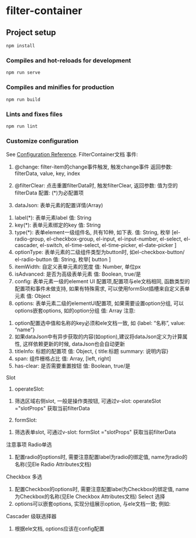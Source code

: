 # filter-container

## Project setup
```
npm install
```

### Compiles and hot-reloads for development
```
npm run serve
```

### Compiles and minifies for production
```
npm run build
```

### Lints and fixes files
```
npm run lint
```

### Customize configuration
See [Configuration Reference](https://cli.vuejs.org/config/).
FilterContainer文档
事件:
1.	@change: filter-item的change事件触发, 触发change事件
返回参数:  filterData, value, key, index

2.	@filterClear: 点击重置filterData时, 触发filterClear, 
返回参数:  值为空的filterData
配置:
(*)为必配置项
1.	dataJson: 表单元素的配置详情(Array)
1)	label(*): 表单元素label
值: String
2)	key(*): 表单元素绑定的key
值: String
3)	type(*): 表单element一级组件名, 共有10种, 如下表.
值: String, 枚举
[el-radio-group, 
el-checkbox-group, 
el-input, 
el-input-number, 
el-select, 
el-cascader, 
el-switch, 
el-time-select, 
el-time-picker, 
el-date-picker ]
4)	optionType: 表单元素的二级组件类型为button时, 如el-checkbox-button/ el-radio-button
值: String, 枚举[ button ]
5)	itemWidth: 自定义表单元素的宽度
值: Number, 单位px
6)	isAdvanced: 是否为高级表单元素
值: Boolean, true/是
7)	config: 表单元素一级的element UI 配置项,配置项与ele文档相同, 函数类型的配置项和事件未做支持, 如果有特殊需求, 可以使用formSlot插槽来自定义表单元素
值: Object
8)	options: 表单元素二级的elementUI配置项, 如果需要设置option分组, 可以options嵌套options, 如<el-select>的option分组
值: Array
注意: 
1.	option配置选中值和名称的key必须和ele文档一致, 如 {label: “名称”, value: “name”}
2.	如果dataJson中有异步获取的内容(如option),建议将dataJson定义为计算属性, 这样依赖更新的时候, dataJson也会自动更新
2.	titleInfo: 标题的配置项
值: Object, { title:标题 summary: 说明内容}
3.	span: 组件栅格占比
值: Array, [left, right]
4.	has-clear: 是否需要重置按钮
值: Boolean, true/是

 


Slot
1.	operateSlot: 
1)	筛选区域右侧slot, 一般是操作类按钮, 可通过v-slot: operateSlot ="slotProps" 获取当前filterData
2.	formSlot: 
1)	筛选表单slot, 可通过v-slot: formSlot ="slotProps" 获取当前filterData

注意事项
Radio单选
1.	配置radio的options时, 需要注意配置label为radio的绑定值, name为radio的名称(见Ele Radio Attributes文档)

Checkbox 多选
1.	配置Checkbox的options时, 需要注意配置label为Checkbox的绑定值, name为Checkbox的名称(见Ele Checkbox Attributes文档)
Select 选择
1.	options可以嵌套options, 实现分组展示option, 与ele文档一致; 例如:  

Cascader 级联选择器
1.	根据ele文档, options应该在config配置
